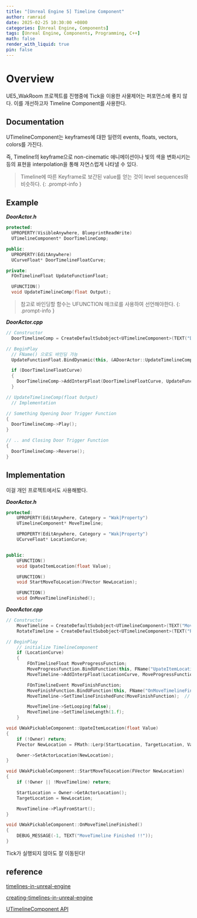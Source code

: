 ```yaml
---
title: "[Unreal Engine 5] Timeline Component"
author: ramraid
date: 2025-02-25 10:30:00 +0800
categories: [Unreal Engine, Components]
tags: [Unreal Engine, Components, Programming, C++]
math: false
render_with_liquid: true
pin: false
---
```


# Overview

UE5_WakRoom 프로젝트를 진행중에 Tick을 이용한 사물제어는 퍼포먼스에 좋지 않다. 이를 개선하고자 Timeline Component를 사용한다.

## Documentation

UTimelineComponent는 keyframes에 대한 일련의 events, floats, vectors, colors를 가진다.

즉, Timeline의 keyframe으로 non-cinematic 애니메이션이나 빛의 색을 변화시키는 등의 표현을 interpolation을 통해 자연스럽게 나타낼 수 있다.

> Timeline에 따른 Keyframe로 보간된 value를 얻는 것이 level sequences와 비슷하다.
{: .prompt-info }

## Example

***DoorActor.h***

```cpp
protected:
  UPROPERTY(VisibleAnywhere, BlueprintReadWrite)
  UTimelineComponent* DoorTimelineComp;

public:
  UPROPERTY(EditAnywhere)
  UCurveFloat* DoorTimelineFloatCurve;

private:
  FOnTimelineFloat UpdateFunctionFloat;

  UFUNCTION()
  void UpdateTimelineComp(float Output);
```

> 참고로 바인딩할 함수는 UFUNCTION 매크로를 사용하여 선언해야한다.
{: .prompt-info }

***DoorActor.cpp***

```cpp
// Constructor
  DoorTimelineComp = CreateDefaultSubobject<UTimelineComponent>(TEXT("DoorTimelineComp"))

// BeginPlay
  // FName() 으로도 바인딩 가능
  UpdateFunctionFloat.BindDynamic(this, &ADoorActor::UpdateTimelineComp);

  if (DoorTimelineFloatCurve)
  {
    DoorTimelineComp->AddInterpFloat(DoorTimelineFloatCurve, UpdateFunctionFloat);
  }

// UpdateTimelineComp(float Output)
  // Implementation

// Something Opening Door Trigger Function
{
  DoorTimelineComp->Play();
}

// .. and Closing Door Trigger Function
{
  DoorTimelineComp->Reverse();
}
```

## Implementation

이걸 개인 프로젝트에서도 사용해봤다.

***DoorActor.h***

```cpp
protected:
	UPROPERTY(EditAnywhere, Category = "Wak|Property")
	UTimelineComponent* MoveTimeline;

	UPROPERTY(EditAnywhere, Category = "Wak|Property")
	UCurveFloat* LocationCurve;


public:
	UFUNCTION()
	void UpateItemLocation(float Value);

	UFUNCTION()
	void StartMoveToLocation(FVector NewLocation);

	UFUNCTION()
	void OnMoveTimelineFinished();

```

***DoorActor.cpp***

```cpp
// Constructor
	MoveTimeline = CreateDefaultSubobject<UTimelineComponent>(TEXT("MoveTimeline"));
	RotateTimeline = CreateDefaultSubobject<UTimelineComponent>(TEXT("RotateTimeline"));

// BeginPlay
	// initialize TimelineComponent
	if (LocationCurve)
	{
		FOnTimelineFloat MoveProgressFunction;
		MoveProgressFunction.BindUFunction(this, FName("UpateItemLocation"));
		MoveTimeline->AddInterpFloat(LocationCurve, MoveProgressFunction);

		FOnTimelineEvent MoveFinishFunction;
		MoveFinishFunction.BindUFunction(this, FName("OnMoveTimelineFinished"));
		MoveTimeline->SetTimelineFinishedFunc(MoveFinishFunction);  // Timeline이 완료 callback

		MoveTimeline->SetLooping(false);
		MoveTimeline->SetTimelineLength(1.f);
	}

void UWakPickableComponent::UpateItemLocation(float Value)
{
	if (!Owner) return;
	FVector NewLocation = FMath::Lerp(StartLocation, TargetLocation, Value);

	Owner->SetActorLocation(NewLocation);
}

void UWakPickableComponent::StartMoveToLocation(FVector NewLocation)
{
	if (!Owner || !MoveTimeline) return;

	StartLocation = Owner->GetActorLocation();
	TargetLocation = NewLocation;

	MoveTimeline->PlayFromStart();
}

void UWakPickableComponent::OnMoveTimelineFinished()
{
	DEBUG_MESSAGE(-1, TEXT("MoveTimeline Finished !!"));
}
```

Tick가 실행되지 않아도 잘 이동된다!

## reference

[timelines-in-unreal-engine](https://dev.epicgames.com/documentation/en-us/unreal-engine/timelines-in-unreal-engine)

[creating-timelines-in-unreal-engine](https://dev.epicgames.com/documentation/en-us/unreal-engine/creating-timelines-in-unreal-engine)

[UTimelineComponent API](https://dev.epicgames.com/documentation/en-us/unreal-engine/API/Runtime/Engine/Components/UTimelineComponent)

